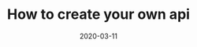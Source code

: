 ---
path: "/blog/how-to-create-own-api"
date: "2020-03-11"
title: "How to create your own api"
tags: ["api"]
excerpt: "Perferendis atque qui iste rem nihil. Ut sint a esse rerum. Error repellat voluptates accusantium. Eveniet fuga dolor est aut facere voluptatem. Dignissimos provident qui id. Numquam quis eum fuga fugiat expedita."
---